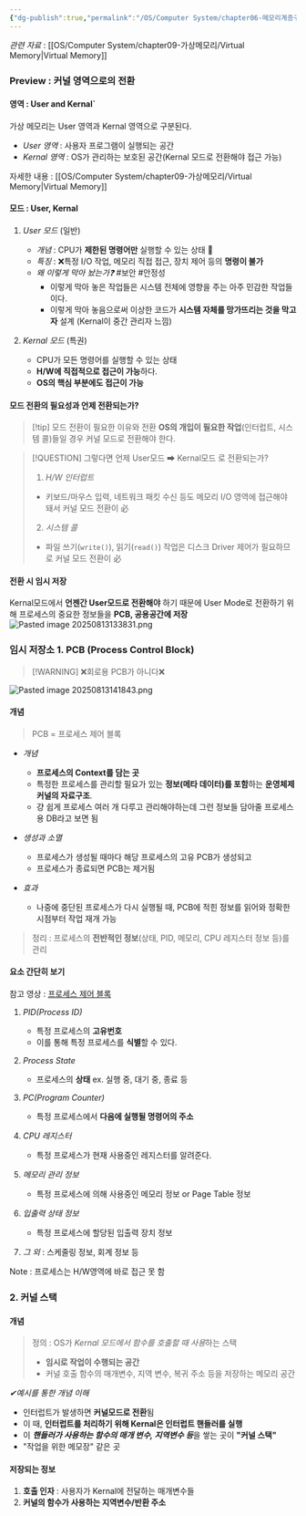 ```yaml
---
{"dg-publish":true,"permalink":"/OS/Computer System/chapter06-메모리계층구조/커널 영역 심화/","noteIcon":"","created":"2025-08-13T14:17:30.492+09:00","updated":"2025-08-20T22:29:34.035+09:00"}
---
```


*관련 자료* : [[OS/Computer System/chapter09-가상메모리/Virtual Memory\|Virtual Memory]]

### Preview : 커널 영역으로의 전환

#### 영역 : User and Kernal`
가상 메모리는 User 영역과 Kernal 영역으로 구분된다.
- *User 영역* : 사용자 프로그램이 실행되는 공간
- *Kernal 영역* : OS가 관리하는 보호된 공간(Kernal 모드로 전환해야 접근 가능)

자세한 내용 : [[OS/Computer System/chapter09-가상메모리/Virtual Memory\|Virtual Memory]]

#### 모드 : User, Kernal
1. *User 모드* (일반)
	- *개념* : CPU가 **제한된 명령어만** 실행할 수 있는 상태 💢
	- *특징* : ❌특정 I/O 작업, 메모리 직접 접근, 장치 제어 등의 **명령이 불가**
	- *왜 이렇게 막아 놨는가❓* #보안 #안정성
		- 이렇게 막아 놓은 작업들은 시스템 전체에 영향을 주는 아주 민감한 작업들이다. 
		- 이렇게 막아 놓음으로써 이상한 코드가 **시스템 자체를 망가뜨리는 것을 막고자** 설계 (Kernal이 중간 관리자 느낌)
	  
2. *Kernal 모드* (특권)
	- CPU가 모든 명령어를 실행할 수 있는 상태
	- **H/W에 직접적으로 접근이 가능**하다. 
	- **OS의 핵심 부분에도 접근이 가능**

#### 모드 전환의 필요성과 언제 전환되는가?
>[!tip] 모드 전환이 필요한 이유와 전환 
**OS의 개입이 필요한 작업**(인터럽트, 시스템 콜)들일 경우 커널 모드로 전환해야 한다.<br>
>

> [!QUESTION] 그렇다면 언제 User모드 ➡ Kernal모드 로 전환되는가?
> 1. *H/W 인터럽트*
> 	- 키보드/마우스 입력, 네트워크 패킷 수신 등도 메모리 I/O 영역에 접근해야 돼서 커널 모드 전환이 必
> 2. *시스템 콜* 
> 	- 파일 쓰기(`write()`), 읽기(`read()`) 작업은 디스크 Driver 제어가 필요하므로 커널 모드 전환이 必

#### 전환 시 임시 저장 
Kernal모드에서 **언젠간 User모드로 전환해야** 하기 때문에
User Mode로 전환하기 위해 프로세스의 중요한 정보들을 **PCB, 공용공간에 저장**
![Pasted image 20250813133831.png](/img/user/supporter/image/Pasted%20image%2020250813133831.png)


### 임시 저장소 1. PCB (Process Control Block) 
> [!WARNING] ❌회로용 PCB가 아니다❌

![Pasted image 20250813141843.png](/img/user/supporter/image/Pasted%20image%2020250813141843.png)

#### 개념 
> PCB = 프로세스 제어 블록

- *개념* 
	- **프로세스의 Context를 담는 곳** 
	- 특정한 프로세스를 관리할 필요가 있는 **정보(메타 데이터)를 포함**하는 **운영체제 커널의 자료구조**. 
	- 걍 쉽게 프로세스 여러 개 다루고 관리해야하는데 그런 정보들 담아줄 프로세스용 DB라고 보면 됨 
	  
- *생성과 소멸*
	- 프로세스가 생성될 때마다 해당 프로세스의 고유 PCB가 생성되고 
	- 프로세스가 종료되면 PCB는 제거됨
	  
- *효과*
	- 나중에 중단된 프로세스가 다시 실행될 때, PCB에 적힌 정보를 읽어와 정확한 시점부터 작업 재개 가능 


> 정리 : 프로세스의 **전반적인 정보**(상태, PID, 메모리, CPU 레지스터 정보 등)를 관리

#### 요소 간단히 보기 
참고 영상 : [프로세스 제어 블록](https://www.youtube.com/watch?v=4s2MKuVYKV8)

1. *PID(Process ID)*
	- 특정 프로세스의 **고유번호** 
	- 이를 통해 특정 프로세스를 **식별**할 수 있다.
	  
2. *Process State*
	- 프로세스의 **상태**  ex. 실행 중, 대기 중, 종료 등 
	  
3. *PC(Program Counter)*
	- 특정 프로세스에서 **다음에 실행될 명령어의 주소** 
	  
4. *CPU 레지스터*
	- 특정 프로세스가 현재 사용중인 레지스터를 알려준다.
	  
5. *메모리 관리 정보*
	- 특정 프로세스에 의해 사용중인 메모리 정보 or Page Table 정보  
	  
6. *입출력 상태 정보*
	- 특정 프로세스에 할당된 입출력 장치 정보
	  
7. *그 외* : 스케줄링 정보, 회계 정보 등 

Note : 프로세스는 H/W영역에 바로 접근 못 함 


### 2. 커널 스택 
#### 개념
> 정의 : OS가 *Kernal 모드에서 함수를 호출할 때 사용*하는 스택 
> - **임시로 작업이 수행되는 공간**
> - 커널 호출 함수의 매개변수, 지역 변수, 복귀 주소 등을 저장하는 메모리 공간 

*✔예시를 통한 개념 이해*
- 인터럽트가 발생하면 **커널모드로 전환**됨 
- 이 때, **인터럽트를 처리하기 위해 Kernal은 인터럽트 핸들러를 실행**
- 이 ***핸들러가 사용하는 함수의 매개 변수, 지역변수 등***을 쌓는 곳이 **"커널 스택"**
- "작업을 위한 메모장" 같은 곳 

#### 저장되는 정보 
1. **호출 인자** : 사용자가 Kernal에 전달하는 매개변수들 
2. **커널의 함수가 사용하는 지역변수/반환 주소**


